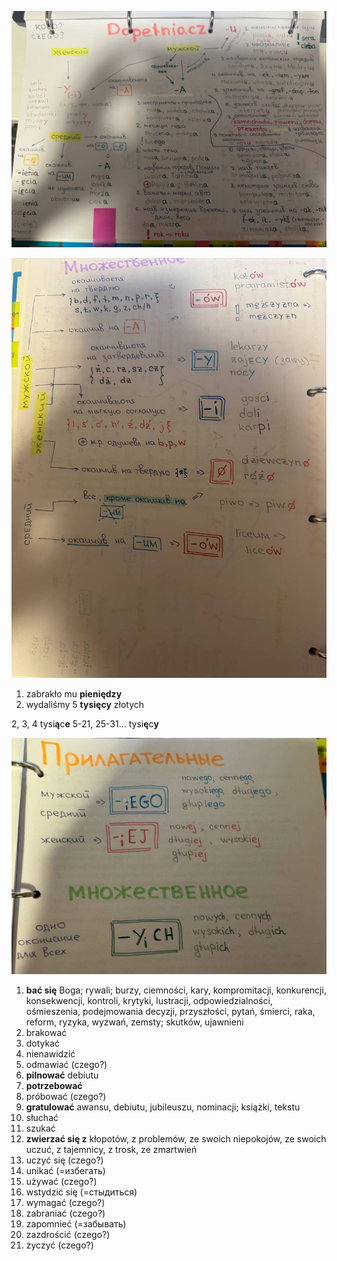 
![telegram-cloud-photo-size-2-5471889804162618162-y](../../_Attachments/telegram-cloud-photo-size-2-5471889804162618162-y.jpg)

![telegram-cloud-photo-size-2-5471889804162618161-y](../../_Attachments/telegram-cloud-photo-size-2-5471889804162618161-y.jpg)

1. zabrakło mu **pieniędzy**
2. wydaliśmy 5 **tysięcy** złotych

2, 3, 4 tysi**ą**c**e**
5-21, 25-31... tysi**ę**c**y**

![telegram-cloud-photo-size-2-5471889804162618160-y](../../_Attachments/telegram-cloud-photo-size-2-5471889804162618160-y.jpg)

1.  **bać się** Boga; rywali; burzy, ciemności, kary, kompromitacji, konkurencji, konsekwencji, kontroli, krytyki, lustracji, odpowiedzialności, ośmieszenia, podejmowania decyzji, przyszłości, pytań, śmierci, raka, reform, ryzyka, wyzwań, zemsty; skutków, ujawnieni
2. brakować
3. dotykać
4. nienawidzić
5. odmawiać (czego?)
6. **pilnować** debiutu
7. **potrzebować** 
8. próbować (czego?)
9. **gratulować** awansu, debiutu, jubileuszu, nominacji; książki, tekstu 
10. słuchać
11. szukać
12. **zwierzać się z** kłopotów, z problemów, ze swoich niepokojów, ze swoich uczuć, z tajemnicy, z trosk, ze zmartwień
14. uczyć się (czego?)
15. unikać (=избегать)
16. używać (czego?)
17. wstydzić się (=стыдиться)
18. wymagać (czego?)
19. zabraniać (czego?)
20. zapomnieć (=забывать)
21. zazdrościć (czego?)
22. życzyć (czego?)